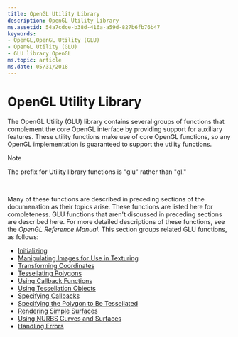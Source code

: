 ```yaml
---
title: OpenGL Utility Library
description: OpenGL Utility Library
ms.assetid: 54a7cdce-b38d-416a-a59d-827b6fb76b47
keywords:
- OpenGL,OpenGL Utility (GLU)
- OpenGL Utility (GLU)
- GLU library OpenGL
ms.topic: article
ms.date: 05/31/2018
---
```


# OpenGL Utility Library

The OpenGL Utility (GLU) library contains several groups of functions that complement the core OpenGL interface by providing support for auxiliary features. These utility functions make use of core OpenGL functions, so any OpenGL implementation is guaranteed to support the utility functions.

> [!Note]  
> The prefix for Utility library functions is "glu" rather than "gl."

 

Many of these functions are described in preceding sections of the documenation as their topics arise. These functions are listed here for completeness. GLU functions that aren't discussed in preceding sections are described here. For more detailed descriptions of these functions, see the *OpenGL Reference Manual*. This section groups related GLU functions, as follows:

-   [Initializing](initializing.md)
-   [Manipulating Images for Use in Texturing](manipulating-images-for-use-in-texturing.md)
-   [Transforming Coordinates](transforming-coordinates.md)
-   [Tessellating Polygons](tessellating-polygons.md)
-   [Using Callback Functions](using-callback-functions.md)
-   [Using Tessellation Objects](using-tessellation-objects.md)
-   [Specifying Callbacks](specifying-callbacks.md)
-   [Specifying the Polygon to Be Tessellated](specifying-the-polygon-to-be-tessellated.md)
-   [Rendering Simple Surfaces](rendering-simple-surfaces.md)
-   [Using NURBS Curves and Surfaces](using-nurbs-curves-and-surfaces.md)
-   [Handling Errors](handling-errors.md)

 

 




